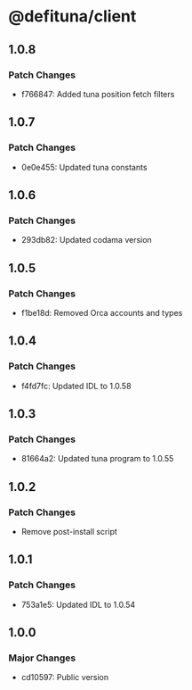 # @defituna/client

## 1.0.8

### Patch Changes

- f766847: Added tuna position fetch filters

## 1.0.7

### Patch Changes

- 0e0e455: Updated tuna constants

## 1.0.6

### Patch Changes

- 293db82: Updated codama version

## 1.0.5

### Patch Changes

- f1be18d: Removed Orca accounts and types

## 1.0.4

### Patch Changes

- f4fd7fc: Updated IDL to 1.0.58

## 1.0.3

### Patch Changes

- 81664a2: Updated tuna program to 1.0.55

## 1.0.2

### Patch Changes

- Remove post-install script

## 1.0.1

### Patch Changes

- 753a1e5: Updated IDL to 1.0.54

## 1.0.0

### Major Changes

- cd10597: Public version
